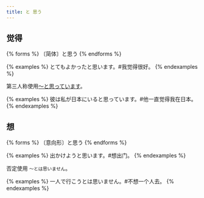 ```yaml
---
title: と 思う
---
```


## 觉得

{% forms %}
〔简体〕と思う
{% endforms %}

{% examples %}
とてもよかったと思います。#我觉得很好。
{% endexamples %}

第三人称使用[〜と思っています](#と思っています)。

{% examples %}
彼は私が日本にいると思っています。#他一直觉得我在日本。
{% endexamples %}

## 想

{% forms %}
〔意向形〕と思う
{% endforms %}

{% examples %}
出かけようと思います。#想出门。
{% endexamples %}

否定使用 `〜とは思いません`。

{% examples %}
一人で行こうとは思いません。#不想一个人去。
{% endexamples %}
